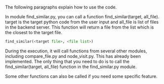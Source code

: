 The following paragraphs explain how to use the code.

In module find_similar.py, you can call a function find_similar(target, all_file). target is the target python code from the user input and all_file is list of files in the backend server. This function will return a file from the list which is the closest to the target file.

```python
find_similar(<target file>, <file list>)
```
During the execution, it will call functions from several other modules, including compare_file.py and node_visit.py. This has already been implemented. The only thing that you need to do is to call the find_similar(target, all_file) function in the find_similar.py module.

Some other functions can also be called if you need some specific feature.